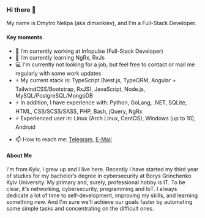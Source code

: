### Hi there 👋

My name is Dmytro Nelipa (aka dimankiev), and I'm a Full-Stack Developer.

#### Key moments
- 🔭 I’m currently working at Infopulse (Full-Stack Developer)
- 🌱 I’m currently learning NgRx, RxJs
- 💻 I'm currently not looking for a job, but feel free to contact or mail me regularly with some work updates
- ⚡ My current stack is: TypeScript (Nest.js, TypeORM, Angular + TailwindCSS/Bootstrap, RxJS), JavaScript, Node.js, MySQL/PostgreSQL/MongoDB
- ⚡ In addition, I have experience with: Python, GoLang, .NET, SQLite, HTML, CSS/SCSS/SASS, PHP, Bash, jQuery, NgRx
- ⚡ Experienced user in: Linux (Arch Linux, CentOS), Windows (up to 10), Android
<!-- 👯 I’m looking to collaborate on ... -->
<!-- 🤔 I’m looking for help with ... -->
<!-- 💬 Ask me about ... -->
- 📫 How to reach me: [Telegram](https://t.me/dimankiev), [E-Mail](mailto:dimankiev@gmail.com)
<!-- 😄 Pronouns: ... -->

#### About Me
I'm from Kyiv, I grew up and I live here. Recently I have started my third year of studies for my bachelor’s degree in cybersecurity at Borys Grinchenko Kyiv University.
My primary and, surely, professional hobby is IT. To be clear, it's networking, cybersecurity, programming and IoT.
I always dedicate a lot of time to self-development, improving my skills, and learning something new.
And I'm sure we'll achieve our goals faster by automating some simple tasks and concentrating on the difficult ones.
